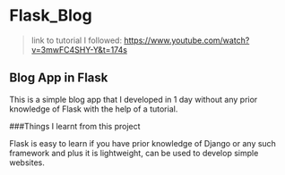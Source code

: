 # Flask_Blog
>link to tutorial I followed: https://www.youtube.com/watch?v=3mwFC4SHY-Y&t=174s
## Blog App in Flask
<p>This is a simple blog app that I developed in 1 day without any prior knowledge of Flask with the help of a tutorial.</p>
###Things I learnt from this project
<p>Flask is easy to learn if you have prior knowledge of Django or any such framework and plus it is lightweight, can be used to develop simple websites.</p>
